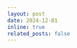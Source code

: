 ```yaml
---
layout: post
date: 2024-12-01
inline: true
related_posts: false
---
```

<!---
**Open positions**: 2 internships in Representation Learning, Generative AI and Contrastive Learning applied to Medical Imaging ([First](assets/pdf/Stage_Proposal_Contr.pdf), [Second](assets/pdf/Stage_Proposal_Distill.pdf))
-->
